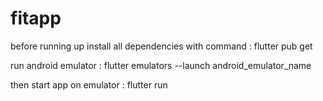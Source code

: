 # fitapp

before running up
install all dependencies with command
: flutter pub get

run android emulator
: flutter emulators --launch android_emulator_name

then start app on emulator
: flutter run
